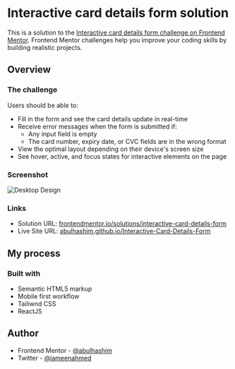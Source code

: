 # Interactive card details form solution

This is a solution to the [Interactive card details form challenge on Frontend Mentor](https://www.frontendmentor.io/challenges/interactive-card-details-form-XpS8cKZDWw). Frontend Mentor challenges help you improve your coding skills by building realistic projects.

## Overview

### The challenge

Users should be able to:

- Fill in the form and see the card details update in real-time
- Receive error messages when the form is submitted if:
  - Any input field is empty
  - The card number, expiry date, or CVC fields are in the wrong format
- View the optimal layout depending on their device's screen size
- See hover, active, and focus states for interactive elements on the page

### Screenshot

![Desktop Design](images/desktop-design.jpg)

### Links

- Solution URL: [frontendmentor.io/solutions/interactive-card-details-form](https://www.frontendmentor.io/solutions/interactive-card-details-form)
- Live Site URL: [abulhashim.github.io/Interactive-Card-Details-Form](https://abulhashim.github.io/Interactive-Card-Details-Form/)

## My process

### Built with

- Semantic HTML5 markup
- Mobile first workflow
- Tailiwnd CSS
- ReactJS

## Author

- Frontend Mentor - [@abulhashim](https://www.frontendmentor.io/profile/abulhashim)
- Twitter - [@iameenahmed](https://www.twitter.com/iAmeenAhmed)
